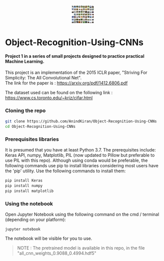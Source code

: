 <div align="center">
<img src = "https://github.com/AnindKiran/Object-Recognition-Using-CNNs/blob/master/cifar-10.png" width = "15%" height = "15%">
</div>

# Object-Recognition-Using-CNNs

#### Project 1 in a series of small projects designed to practice practical Machine Learning. 

This project is an implementation of the 2015 ICLR paper, "Striving For Simplicity: The All Convolutional Net". <br>
The link for the paper is : https://arxiv.org/pdf/1412.6806.pdf <br/>

The dataset used can be found on the following link : <a> https://www.cs.toronto.edu/~kriz/cifar.html </a> 

### Cloning the repo
```sh
git clone https://github.com/AnindKiran/Object-Recognition-Using-CNNs
cd Object-Recognition-Using-CNNs
```

### Prerequisites libraries

It is presumed that you have at least Python 3.7. 
The prerequisites include: Keras API, numpy, Matplotlib, PIL (now updated to Pillow but preferable to use PIL with this repo). Although using conda would be preferable, the following commands use pip to install libraries considering most users have the 'pip' utility. Use the following commands to install them: 
```sh
pip install Keras
pip install numpy
pip install matplotlib
```

### Using the notebook
Open Jupyter Notebook using the following command on the cmd / terminal (depending on your platform): 
```
jupyter notebook
```

The notebook will be visible for you to use. 

> NOTE : The pretrained model is available in this repo, in the file "all_cnn_weights_0.9088_0.4994.hdf5"
